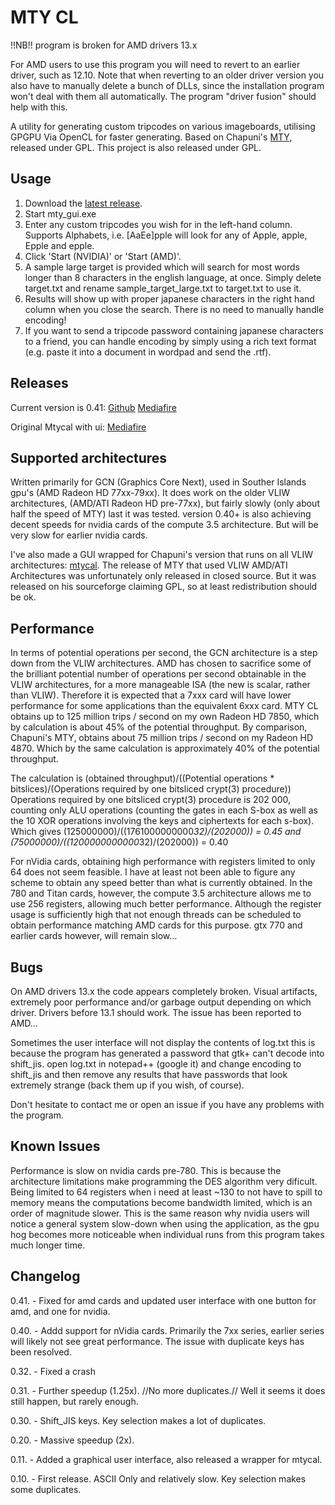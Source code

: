 MTY CL
======
!!NB!! program is broken for AMD drivers 13.x

For AMD users to use this program you will need to revert to an earlier driver, such as 12.10.
Note that when reverting to an older driver version you also have to manually delete a bunch of DLLs, since the installation program won't deal with them all automatically. The program "driver fusion" should help with this.


A utility for generating custom tripcodes on various imageboards, utilising GPGPU Via OpenCL for faster generating.
Based on Chapuni's [MTY](http://naniya.sourceforge.jp/), released under GPL.
This project is also released under GPL.

Usage
-----
1. Download the [latest release](http://www.mediafire.com/download/7fe6vpm6qr566aa/mty_cl_041.rar).
2. Start mty_gui.exe
3. Enter any custom tripcodes you wish for in the left-hand column. Supports Alphabets, i.e. [AaEe]pple will look for any of Apple, apple, Epple and epple.
4. Click 'Start (NVIDIA)' or 'Start (AMD)'.
5. A sample large target is provided which will search for most words longer than 8 characters in the english language, at once. Simply delete target.txt and rename sample_target_large.txt to target.txt to use it.
6. Results will show up with proper japanese characters in the right hand column when you close the search. There is no need to manually handle encoding!
7. If you want to send a tripcode password containing japanese characters to a friend, you can handle encoding by simply using a rich text format (e.g. paste it into a document in wordpad and send the .rtf).

Releases
--------
Current version is 0.41:
[Github](https://github.com/madsbuvi/MTY_CL/raw/master/Release/mty_cl_041.rar)
[Mediafire](http://www.mediafire.com/download/7fe6vpm6qr566aa/mty_cl_041.rar)

Original Mtycal with ui:
[Mediafire](http://www.mediafire.com/download.php?27p2lir4kedb721)

Supported architectures
-----------------------
Written primarily for GCN (Graphics Core Next), used in Souther Islands gpu's (AMD Radeon HD 77xx-79xx).
It does work on the older VLIW architectures, (AMD/ATI Radeon HD pre-77xx), but fairly slowly (only about half the speed of MTY) last it was tested.
version 0.40+ is also achieving decent speeds for nvidia cards of the compute 3.5 architecture. But will be very slow for earlier nvidia cards.

I've also made a GUI wrapped for Chapuni's version that runs on all VLIW architectures: [mtycal](https://github.com/downloads/madsbuvi/MTY_CL/mtycal.rar).
The release of MTY that used VLIW AMD/ATI Architectures was unfortunately only released in closed source.
But it was released on his sourceforge claiming GPL, so at least redistribution should be ok.

Performance
-----------
In terms of potential operations per second, the GCN architecture is a step down from the VLIW architectures. AMD has chosen to sacrifice
some of the brilliant potential number of operations per second obtainable in the VLIW architectures, for a more manageable ISA (the new is scalar, rather than VLIW).
Therefore it is expected that a 7xxx card will have lower performance for some applications than the equivalent 6xxx card.
MTY CL obtains up to 125 million trips / second on my own Radeon HD 7850, which by calculation is about 45% of the potential throughput.
By comparison, Chapuni's MTY, obtains about 75 million trips / second on my Radeon HD 4870. Which by the same calculation is approximately 40% of the potential throughput.

The calculation is (obtained throughput)/((Potential operations * bitslices)/(Operations required by one bitsliced crypt(3) procedure))
Operations required by one bitsliced crypt(3) procedure is 202 000, counting only ALU operations (counting the gates in each S-box as well as the 10 XOR operations involving the keys and ciphertexts for each s-box).
Which gives (125000000)/((1761000000000*32)/(202000)) = 0.45 and (75000000)/((1200000000000*32)/(202000)) = 0.40

For nVidia cards, obtaining high performance with registers limited to only 64 does not seem feasible. I have at least not been able to figure any scheme to
obtain any speed better than what is currently obtained.
In the 780 and Titan cards, however, the compute 3.5 architecture allows me to use 256 registers, allowing much better performance. Although the register usage is sufficiently high that not enough threads can be scheduled
to obtain performance matching AMD cards for this purpose. gtx 770 and earlier cards however, will remain slow...

Bugs
----
On AMD drivers 13.x the code appears completely broken. Visual artifacts, extremely poor performance and/or garbage output depending on which driver.
Drivers before 13.1 should work. The issue has been reported to AMD...

Sometimes the user interface will not display the contents of log.txt
this is because the program has generated a password that gtk+ can't decode into shift_jis.
open log.txt in notepad++ (google it) and change encoding to shift_jis and then remove any results that have
passwords that look extremely strange (back them up if you wish, of course).

Don't hesitate to contact me or open an issue if you have any problems with the program.


Known Issues
------
Performance is slow on nvidia cards pre-780. This is because the architecture limitations make programming the DES algorithm very dificult.
Being limited to 64 registers when i need at least ~130 to not have to spill to memory means the computations become bandwidth limited, which is an order of magnitude slower.
This is the same reason why nvidia users will notice a general system slow-down when using the application, as the gpu hog becomes more noticeable when individual runs from this program takes much longer time.

Changelog
---------
0.41. - Fixed for amd cards and updated user interface with one button for amd, and one for nvidia.

0.40. - Addd support for nVidia cards. Primarily the 7xx series, earlier series will likely not see great performance. The issue with duplicate keys has been resolved.

0.32. - Fixed a crash

0.31. - Further speedup (1.25x). //No more duplicates.// Well it seems it does still happen, but rarely enough.

0.30. - Shift_JIS keys. Key selection makes a lot of duplicates.

0.20. - Massive speedup (2x).

0.11. - Added a graphical user interface, also released a wrapper for mtycal.

0.10. - First release. ASCII Only and relatively slow. Key selection makes some duplicates.
